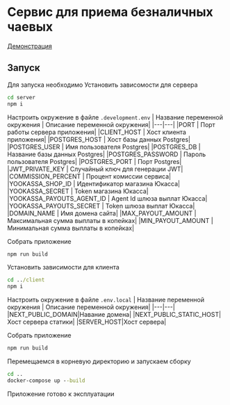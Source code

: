 # Сервис для приема безналичных чаевых
[Демонстрация](https://youtu.be/NeU55JXrQnQ)
## Запуск
Для запуска необходимо
Установить зависомости для сервера
```cmd
cd server
npm i
```

Настроить окружение в файле ```.development.env```
| Название переменной окружения | Описание переменной окружения|
|---|---|
|PORT |	Порт работы сервера приложения|
|CLIENT_HOST |	Хост клиента приложения|
|POSTGRES_HOST |	Хост базы данных Postgres|
|POSTGRES_USER |	Имя пользователя Postgres|
|POSTGRES_DB |	Название базы данных Postgres|
|POSTGRES_PASSWORD |	Пароль пользователя Postgres|
|POSTGRES_PORT |	Порт Postgres|
|JWT_PRIVATE_KEY |	Случайный ключ для генерации JWT|
|COMMISSION_PERCENT |	Процент комиссии сервиса|
|YOOKASSA_SHOP_ID |	Идентификатор магазина Юкасса|
|YOOKASSA_SECRET |	Token магазина Юкасса|
|YOOKASSA_PAYOUTS_AGENT_ID |	Agent Id шлюза выплат Юкасса|
|YOOKASSA_PAYOUTS_SECRET |	Token шлюза выплат Юкасса|
|DOMAIN_NAME |	Имя домена сайта|
|MAX_PAYOUT_AMOUNT |	Максимальная сумма выплаты в копейках|
|MIN_PAYOUT_AMOUNT |	Минимальная сумма выплаты в копейках|

Собрать приложение
```cmd
npm run build
```
Установить зависимости для клиента
```cmd
cd ../client
npm i
```
Настроить окружение в файле ```.env.local```
| Название переменной окружения | Описание переменной окружения|
|---|---|
|NEXT_PUBLIC_DOMAIN|Навание домена|
|NEXT_PUBLIC_STATIC_HOST|Хост сервера статики|
|SERVER_HOST|Хост сервера|

Собрать приложение

```cmd
npm run build
```

Перемещаемся в корневую директорию и запускаем сборку
```cmd
cd ..
docker-compose up --build
```
Приложение готово к эксплуатации
